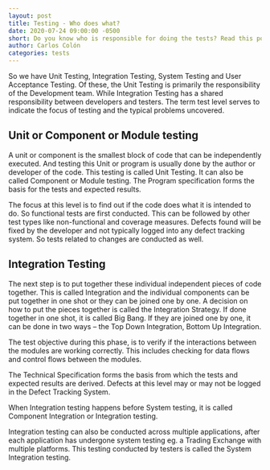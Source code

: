 ```yaml
---
layout: post
title: Testing - Who does what?
date: 2020-07-24 09:00:00 -0500
short: Do you know who is responsible for doing the tests? Read this post to find out.
author: Carlos Colón
categories: tests
---
```

So we have Unit Testing, Integration Testing, System Testing and User Acceptance Testing. Of these, the Unit Testing is primarily the responsibility of the Development team. While Integration Testing has a shared responsibility between developers and testers. The term test level serves to indicate the focus of testing and the typical problems uncovered.

## Unit or Component or Module testing
A unit or component is the smallest block of code that can be independently executed. And testing this Unit or program is usually done by the author or developer of the code. This testing is called Unit Testing. It can also be called Component or Module testing. The Program specification forms the basis for the tests and expected results.

The focus at this level is to find out if the code does what it is intended to do. So functional tests are first conducted. This can be followed by other test types like non-functional and coverage measures. Defects found will be fixed by the developer and not typically logged into any defect tracking system. So tests related to changes are conducted as well.

## Integration Testing
The next step is to put together these individual independent pieces of code together. This is called Integration and the individual components can be put together in one shot or they can be joined one by one. A decision on how to put the pieces together is called the Integration Strategy. If done together in one shot, it is called Big Bang. If they are joined one by one, it can be done in two ways – the Top Down Integration, Bottom Up Integration.

The test objective during this phase, is to verify if the interactions between the modules are working correctly. This includes checking for data flows and control flows between the modules.

The Technical Specification forms the basis from which the tests and expected results are derived. Defects at this level may or may not be logged in the Defect Tracking System.

When Integration testing happens before System testing, it is called Component Integration or Integration testing.

Integration testing can also be conducted across multiple applications, after each application has undergone system testing eg. a Trading Exchange with multiple platforms. This testing conducted by testers is called the System Integration testing.
